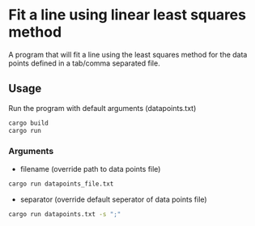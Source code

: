 # Fit a line using linear least squares method
A program that will fit a line using the least squares method for the data points defined in a tab/comma separated file.

## Usage
Run the program with default arguments (datapoints.txt)
```sh
cargo build
cargo run
```

### Arguments
- filename (override path to data points file)
```sh
cargo run datapoints_file.txt
```

- separator (override default seperator of  data points file)
```sh
cargo run datapoints.txt -s ";"
```
